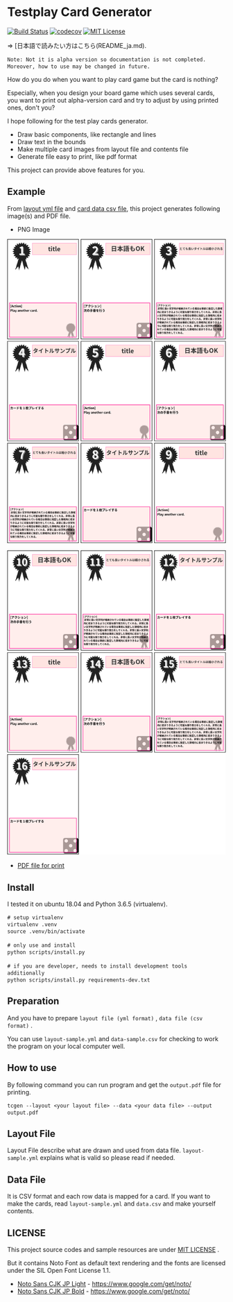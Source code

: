 # Testplay Card Generator

[![Build Status](https://travis-ci.org/a-hisame/testplay-card-generator.svg?branch=develop)](https://travis-ci.org/a-hisame/testplay-card-generator)
[![codecov](https://codecov.io/gh/a-hisame/testplay-card-generator/branch/master/graph/badge.svg)](https://codecov.io/gh/a-hisame/testplay-card-generator)
[![MIT License](http://img.shields.io/badge/license-MIT-blue.svg?style=flat)](LICENSE)

=> [日本語で読みたい方はこちら(README_ja.md).

```
Note: Not it is alpha version so documentation is not completed.
Moreover, how to use may be changed in future.
```

How do you do when you want to play card game but the card is nothing?

Especially, when you design your board game which uses several cards,
you want to print out alpha-version card and try to adjust by using printed ones, don't you?

I hope following for the test play cards generator.

* Draw basic components, like rectangle and lines
* Draw text in the bounds
* Make multiple card images from layout file and contents file
* Generate file easy to print, like pdf format

This project can provide above features for you.


## Example

From [layout yml file](layout-sample.yml) and [card data csv file](data-sample.csv),
this project generates following image(s) and PDF file.

* PNG Image

![](output0001.png)

![](output0002.png)

* [PDF file for print](output.pdf)


## Install

I tested it on ubuntu 18.04 and Python 3.6.5 (virtualenv).

```
# setup virtualenv
virtualenv .venv
source .venv/bin/activate

# only use and install
python scripts/install.py

# if you are developer, needs to install development tools additionally
python scripts/install.py requirements-dev.txt
```


## Preparation

And you have to prepare `layout file (yml format)` , `data file (csv format)` .

You can use `layout-sample.yml` and `data-sample.csv` for checking to work the program on your local computer well.


## How to use

By following command you can run program and get the `output.pdf` file for printing.

```
tcgen --layout <your layout file> --data <your data file> --output output.pdf
```

## Layout File

Layout File describe what are drawn and used from data file.
`layout-sample.yml` explains what is valid so please read if needed.


## Data File

It is CSV format and each row data is mapped for a card.
If you want to make the cards, read `layout-sample.yml` and `data.csv` and make yourself contents.


## LICENSE

This project source codes and sample resources are under [MIT LICENSE](LICENSE) .

But it contains Noto Font as default text rendering and the fonts are licensed under the SIL Open Font License 1.1.

* [Noto Sans CJK JP Light](data/fonts/NotoSansCJKjp-Light.ttf) - https://www.google.com/get/noto/
* [Noto Sans CJK JP Bold](data/fonts/NotoSansCJKjp-Bold.ttf) - https://www.google.com/get/noto/
